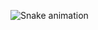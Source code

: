 ![Snake animation](https://github.com/juliatangerino/juliatangerino/blob/output/github-contribution-grid-snake.svg)
